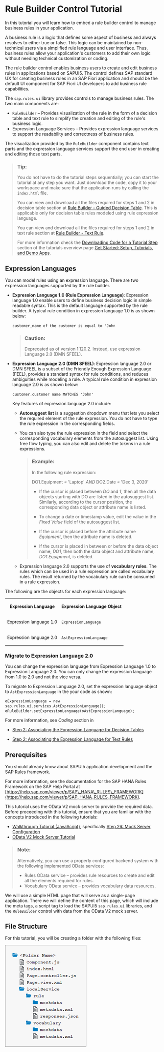 <!-- loio67fcb301d0504fd4a24915edf4058c51 -->

# Rule Builder Control Tutorial

In this tutorial you will learn how to embed a rule builder control to manage business rules in your application.

A business rule is a logic that defines some aspect of business and always resolves to either true or false. This logic can be maintained by non-technical users via a simplified rule language and user interface. Thus, business rules allow your application's customers to add their own logic without needing technical customization or coding.

The rule builder control enables business users to create and edit business rules in applications based on SAPUI5. The control defines SAP standard UX for creating business rules in an SAP Fiori application and should be the default UI component for SAP Fiori UI developers to add business rule capabilities.

The `sap.rules.ui` library provides controls to manage business rules. The two main components are:

-   `RuleBuilder` – Provides visualization of the rule in the form of a decision table and text rule to simplify the creation and editing of the rule's business logic.
-   Expression Language Services – Provides expression language services to support the readability and correctness of business rules.

The visualization provided by the `RuleBuilder` component contains text parts and the expression language services support the end user in creating and editing those text parts.

> ### Tip:  
> You do not have to do the tutorial steps sequentially; you can start the tutorial at any step you want. Just download the code, copy it to your workspace and make sure that the application runs by calling the `index.html` file.
> 
> You can view and download all the files required for steps 1 and 2 in decision table section at [Rule Builder - Guided Decision Table](https://ui5.sap.com/#/entity/sap.rules.ui.RuleBuilder/sample/sap.rules.ui.sample.GuidedDecisionTable). This is applicable only for decision table rules modeled using rule expression language.
> 
> You can view and download all the files required for steps 1 and 2 in text rule section at [Rule Builder - Text Rule](https://ui5.sap.com/#/entity/sap.rules.ui.RuleBuilder/sample/sap.rules.ui.sample.TextRule).
> 
> For more information check the [Downloading Code for a Tutorial Step](get-started-setup-tutorials-and-demo-apps-8b49fc1.md#loio8b49fc198bf04b2d9800fc37fecbb218__tutorials_download) section of the tutorials overview page [Get Started: Setup, Tutorials, and Demo Apps](get-started-setup-tutorials-and-demo-apps-8b49fc1.md).



<a name="loio67fcb301d0504fd4a24915edf4058c51__section_dh5_y54_hkb"/>

## Expression Languages

You can model rules using an expression language. There are two expression languages supported by the rule builder.

-   **Expression Language 1.0 \(Rule Expression Language\)**: Expression language 1.0 enable users to define business decision logic in simple readable syntax. This is the default language supported by the rule builder. A typical rule condition in expression language 1.0 is as shown below:

    `customer_name of the customer is equal to 'John`

    > ### Caution:  
    > Deprecated as of version 1.120.2. Instead, use expression Language 2.0 \(DMN SFEEL\).

-   **Expression Language 2.0 \(DMN SFEEL\)**: Expression language 2.0 or DMN SFEEL is a subset of the Friendly Enough Expression Language \(FEEL\), provides a standard syntax for rule conditions, and reduces ambiguities while modeling a rule. A typical rule condition in expression language 2.0 is as shown below:

    `customer.customer name MATCHES 'John'`

    Key features of expression language 2.0 include:

    -   **Autosuggest list** is a suggestion dropdown menu that lets you select the required element of the rule expression. You do not have to type the rule expression in the corresponding fields.

    -   You can also type the rule expression in the field and select the corresponding vocabulary elements from the autosuggest list. Using free flow typing, you can also edit and delete the tokens in a rule expressions.

        > ### Example:  
        > In the following rule expression:
        > 
        > DO1.Equipment *=* 'Laptop' *AND* DO2.Date *=* 'Dec 3, 2020'
        > 
        > -   If the cursor is placed between *DO* and *1*, then all the data objects starting with DO are listed in the autosuggest list. Similarly, according to the cursor position, the corresponding data object or attribute name is listed.
        > 
        > -   To change a date or timestamp value, edit the value in the *Fixed Value* field of the autosuggest list.
        > 
        > -   If the cursor is placed before the attribute name *Equipment*, then the attribute name is deleted.
        > 
        > -   If the cursor is placed in between or before the data object name, *DO1*, then both the data object and attribute name, *DO1.Equipment*, is deleted.

    -   Expression language 2.0 supports the use of **vocabulary rules**. The rules which can be used in a rule expression are called vocabulary rules. The result returned by the vocabulary rule can be consumed in a rule expression.



The following are the objects for each expression language:


<table>
<tr>
<th valign="top">

Expression Language

</th>
<th valign="top">

Expression Language Object

</th>
</tr>
<tr>
<td valign="top">

Expression language 1.0

</td>
<td valign="top">

`ExpressionLanguage`

</td>
</tr>
<tr>
<td valign="top">

Expression language 2.0

</td>
<td valign="top">

`AstExpressionLanguage`

</td>
</tr>
</table>



### Migrate to Expression Language 2.0

You can change the expression language from Expression Language 1.0 to Expression Language 2.0. You can only change the expression language from 1.0 to 2.0 and not the vice versa.

To migrate to Expression Language 2.0, set the expression language object to `AstExpressionLanguage` in the your code as shown:

```
oExpressionLanguage = new sap.rules.ui.services.AstExpressionLanguage();
oRuleBuilder.setExpressionLanguage(oAstExpressionLanguage);
```

For more information, see *Coding* section in

-   [Step 2: Associating the Expression Language for Decision Tables](step-2-associating-the-expression-language-for-decision-tables-33ef2b0.md)

-   [Step 2: Associating the Expression Language for Text Rules](step-2-associating-the-expression-language-for-text-rules-34d774f.md)




<a name="loio67fcb301d0504fd4a24915edf4058c51__section_tn3_gd3_rz"/>

## Prerequisites

You should already know about SAPUI5 application development and the SAP Rules framework.

For more information, see the documentation for the SAP HANA Rules Framework on the SAP Help Portal at [https://help.sap.com/viewer/p/SAP\_HANA\_RULES\_FRAMEWORK](https://help.sap.com/viewer/p/SAP_HANA_RULES_FRAMEWORK).

This tutorial uses the OData V2 mock server to provide the required data. Before proceeding with this tutorial, ensure that you are familiar with the concepts introduced in the following tutorials:

-   [Walkthrough Tutorial \(JavaScript\)](walkthrough-tutorial-javascript-3da5f4b.md), specifically [Step 26: Mock Server Configuration](step-26-mock-server-configuration-bae9d90.md)
-   [OData V2 Mock Server Tutorial](odata-v2-mock-server-tutorial-3a9728e.md)

> ### Note:  
> Alternatively, you can use a properly configured backend system with the following implemented OData services:
> 
> -   Rules OData service – provides rule resources to create and edit all the elements required for rules.
> -   Vocabulary OData service – provides vocabulary data resources.

We will use a simple HTML page that will serve as a single-page application. There we will define the content of this page, which will include the meta tags, a script tag to load the SAPUI5 `sap.rules.ui` libraries, and the `RuleBuilder` control with data from the OData V2 mock server.



<a name="loio67fcb301d0504fd4a24915edf4058c51__section_agj_pf4_rz"/>

## File Structure

For this tutorial, you will be creating a folder with the following files:

![](images/Tutorial_Rule_Builder_Control_Folder_Structure_9758b94.png)

